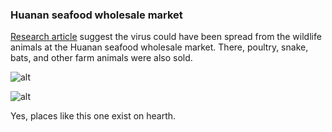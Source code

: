 ###  Huanan seafood wholesale market   

[Research article](https://onlinelibrary.wiley.com/doi/10.1002/jmv.25682) suggest the virus could have been spread from the wildlife animals at the Huanan seafood wholesale market. There, poultry, snake, bats, and other farm animals were also sold.

![alt](https://i.dailymail.co.uk/1s/2020/01/27/18/23944578-7935167-image-a-3_1580149848978.jpg)

![alt](https://i.dailymail.co.uk/1s/2020/01/27/18/23944296-7935167-image-a-5_1580149868513.jpg)


Yes, places like this one exist on hearth.